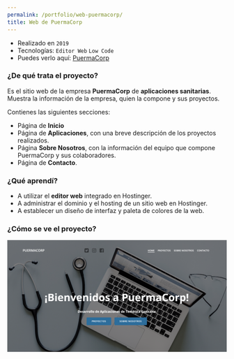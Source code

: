 ```yaml
---
permalink: /portfolio/web-puermacorp/
title: Web de PuermaCorp
---
```


* Realizado en `2019`
* Tecnologías: `Editor Web` `Low Code`
* Puedes verlo aquí: [PuermaCorp](puermacorp.es)

### ¿De qué trata el proyecto?

Es el sitio web de la empresa **PuermaCorp** de **aplicaciones sanitarias**. Muestra la información de la empresa, quien la compone y sus proyectos.

Contienes las siguientes secciones:

- Página de **Inicio**
- Página de **Aplicaciones**, con una breve descripción de los proyectos realizados.
- Página **Sobre Nosotros**, con la información del equipo que compone PuermaCorp y sus colaboradores.
- Página de **Contacto**.

### ¿Qué aprendí?

- A utilizar el **editor web** integrado en Hostinger.
- A administrar el dominio y el hosting de un sitio web en Hostinger.
- A establecer un diseño de interfaz y paleta de colores de la web.

### ¿Cómo se ve el proyecto?

![web-puermacorp](../images/web-puermacorp.png)

